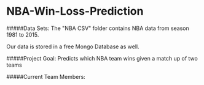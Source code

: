 # NBA-Win-Loss-Prediction

#####Data Sets:
The "NBA CSV" folder contains NBA data from season 1981 to 2015.

Our data is stored in a free Mongo Database as well.

#####Project Goal:
Predicts which NBA team wins given a match up of two teams

#####Current Team Members:
